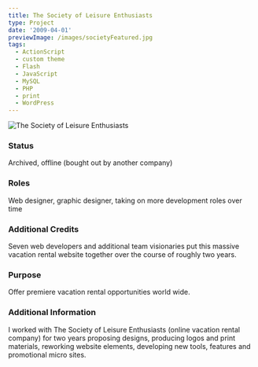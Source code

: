 ```yaml
---
title: The Society of Leisure Enthusiasts
type: Project
date: '2009-04-01'
previewImage: /images/societyFeatured.jpg
tags:
  - ActionScript
  - custom theme
  - Flash
  - JavaScript
  - MySQL
  - PHP
  - print
  - WordPress
---
```

![The Society of Leisure Enthusiasts](/images/societyTop.jpg)

### Status

Archived, offline (bought out by another company)

### Roles

Web designer, graphic designer, taking on more development roles over time

### Additional Credits

Seven web developers and additional team visionaries put this massive vacation rental website together over the course of roughly two years.

### Purpose

Offer premiere vacation rental opportunities world wide.

### Additional Information

I worked with The Society of Leisure Enthusiasts (online vacation rental company) for two years proposing designs, producing logos and print materials, reworking website elements, developing new tools, features and promotional micro sites.
